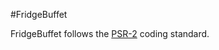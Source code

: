 #FridgeBuffet

FridgeBuffet follows the [PSR-2](https://github.com/php-fig/fig-standards/blob/master/accepted/PSR-2-coding-style-guide.md) coding standard.
